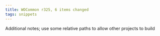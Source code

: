 ```yaml
---
title: WOCommon r325, 6 items changed
tags: snippets
---
```


Additional notes; use some relative paths to allow other projects to build
